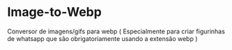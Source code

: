 # Image-to-Webp
Conversor de imagens/gifs para webp ( Especialmente para criar figurinhas de whatsapp que são obrigatoriamente usando a extensão webp )
